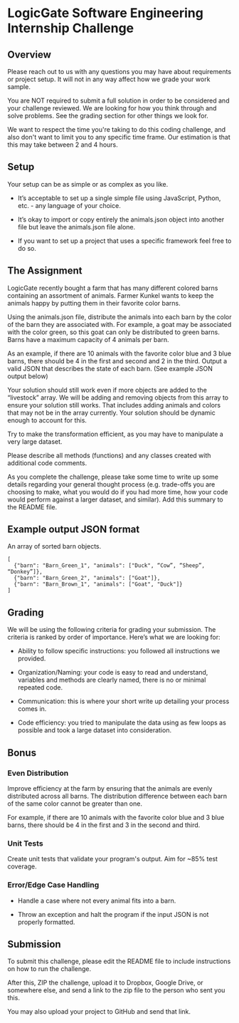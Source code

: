 # LogicGate Software Engineering Internship Challenge

## Overview

Please reach out to us with any questions you may have about requirements or project setup. It will not in any way affect how we grade your work sample.

You are NOT required to submit a full solution in order to be considered and your challenge reviewed. We are looking for how you think through and solve problems. See the grading section for other things we look for.

We want to respect the time you're taking to do this coding challenge, and also don't want to limit you to any specific time frame. Our estimation is that this may take between 2 and 4 hours.

## Setup

Your setup can be as simple or as complex as you like.

- It’s acceptable to set up a single simple file using JavaScript, Python, etc. - any language of your choice.

- It’s okay to import or copy entirely the animals.json object into another file but leave the animals.json file alone. 

- If you want to set up a project that uses a specific framework feel free to do so.



## The Assignment
LogicGate recently bought a farm that has many different colored barns containing an assortment of animals. Farmer Kunkel wants to keep the animals happy by putting them in their favorite color barns.

Using the animals.json file, distribute the animals into each barn by the color of the barn they are associated with. For example, a goat may be associated with the color green, so this goat can only be distributed to green barns. Barns have a maximum capacity of 4 animals per barn.

As an example, if there are 10 animals with the favorite color blue and 3 blue barns, there should be 4 in the first and second and 2 in the third. Output a valid JSON that describes the state of each barn. (See example JSON output below)

Your solution should still work even if more objects are added to the “livestock” array. We will be adding and removing objects from this array to ensure your solution still works. That includes adding animals and colors that may not be in the array currently. Your solution should be dynamic enough to account for this.

Try to make the transformation efficient, as you may have to manipulate a very large dataset.

Please describe all methods (functions) and any classes created with additional code comments.

As you complete the challenge, please take some time to write up some details regarding your general thought process (e.g. trade-offs you are choosing to make, what you would do if you had more time, how your code would perform against a larger dataset, and similar). Add this summary to the README file.

## Example output JSON format
An array of sorted barn objects.

```
[
  {"barn": "Barn_Green_1", "animals": ["Duck", “Cow”, “Sheep”, “Donkey”]},
  {"barn": "Barn_Green_2", "animals": ["Goat"]},
  {"barn": "Barn_Brown_1", "animals": ["Goat", "Duck"]}
]
```


## Grading

We will be using the following criteria for grading your submission. The criteria is ranked by order of importance. Here’s what we are looking for:

- Ability to follow specific instructions: you followed all instructions we provided.

- Organization/Naming: your code is easy to read and understand, variables and methods are clearly named, there is no or minimal repeated code.

- Communication: this is where your short write up detailing your process comes in.

- Code efficiency: you tried to manipulate the data using as few loops as possible and took a large dataset into consideration.


## Bonus

### Even Distribution
Improve efficiency at the farm by ensuring that the animals are evenly distributed across all barns. The distribution difference between each barn of the same color cannot be greater than one.

For example, if there are 10 animals with the favorite color blue and 3 blue barns, there should be 4 in the first and 3 in the second and third.

### Unit Tests
Create unit tests that validate your program's output. Aim for ~85% test coverage.

### Error/Edge Case Handling
- Handle a case where not every animal fits into a barn.

- Throw an exception and halt the program if the input JSON is not properly formatted.

## Submission
To submit this challenge, please edit the README file to include instructions on how to run the challenge.

After this, ZIP the challenge, upload it to Dropbox, Google Drive, or somewhere else, and send a link to the zip file to the person who sent you this.

You may also upload your project to GitHub and send that link.
